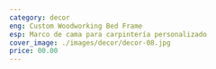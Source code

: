 ```yaml
---
category: decor
eng: Custom Woodworking Bed Frame
esp: Marco de cama para carpintería personalizado
cover_image: ./images/decor/decor-08.jpg
price: 00.00
---
```

 
